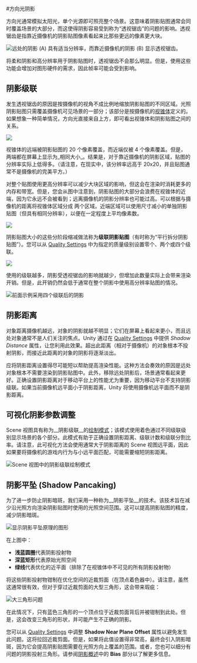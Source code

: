 #方向光阴影

方向光通常模拟太阳光，单个光源即可照亮整个场景。这意味着阴影贴图通常会同时覆盖场景的大部分，而这使得阴影容易受到称为“透视锯齿”的问题的影响。透视锯齿是指靠近摄像机的阴影贴图像素看起来比那些更远的像素更大块。

![远处的阴影 (A) 具有适当分辨率，而靠近摄像机的阴影 (B) 显示透视锯齿。](../uploads/Main/DirShadowAliasing.jpg)

将柔和阴影和高分辨率用于阴影贴图时，透视锯齿不会那么明显。但是，使用这些功能会增加对图形硬件的需求，因此帧率可能会受到影响。


## 阴影级联

发生透视锯齿的原因是按摄像机的视角不成比例地缩放阴影贴图的不同区域。光照阴影贴图只需覆盖摄像机可见场景的一部分；该部分是按摄像机的[视锥体](UnderstandingFrustum.html)定义的。如果想象一种简单情况，方向光直接来自上方，即可看出视锥体和阴影贴图之间的关系。

![](../uploads/Main/ShadMapFrustumDiagram.svg) 

视锥体的远端被阴影贴图的 20 个像素覆盖，而近端仅被 4 个像素覆盖。但是，两端都在屏幕上显示为_相同大小_。结果是，对于靠近摄像机的阴影区域，贴图的分辨率实际上低得多。（请注意，在现实中，该分辨率远高于 20x20，并且贴图通常不是摄像机的完美平方。）

对整个贴图使用更高分辨率可以减少大块区域的影响，但这会在渲染时消耗更多的内存和带宽。但是，您会从图中注意到，阴影贴图的大部分会浪费在视锥体的近端，因为它永远不会被看到；远离摄像机的阴影分辨率也可能过高。可以根据与摄像机的距离将视锥体区域分成
两个区域。近端区域可以使用尺寸减小的单独阴影贴图（但具有相同分辨率），以便在一定程度上平均像素数。

![](../uploads/Main/ShadMapCascadeDiagram.svg) 

阴影贴图大小的这些分阶段缩减做法称为**级联阴影贴图**（有时称为“平行拆分阴影贴图”）。您可以从 [Quality Settings](class-QualitySettings.html) 中为指定的质量级别设置零个、两个或四个级联。

![](../uploads/Main/ShadCascadeQualSettings.png) 


使用的级联越多，阴影受透视锯齿的影响就越少，但增加此数量实际上会带来渲染开销。但是，此开销仍然会低于通常在整个阴影中使用高分辨率贴图的情况。

![前面示例采用四个级联后的阴影](../uploads/Main/ShadCascade4.jpg)

## 阴影距离

对象距离摄像机越远，对象的阴影就越不明显；它们在屏幕上看起来更小，而且远处对象通常不是人们关注的焦点。Unity 通过在 [Quality Settings](class-QualitySettings.html) 中提供 _Shadow Distance_ 属性，让您利用此效果。超出此距离（相对于摄像机）的对象根本不投射阴影，而接近此距离的对象的阴影将逐渐淡出。

应将阴影距离设置得尽可能短以帮助提高渲染性能。这种方法会奏效的原因是远处对象根本不需要渲染到阴影贴图中。此外，移除远处阴影后，场景通常看起来更好。正确设置阴影距离对于移动平台上的性能尤为重要，因为移动平台不支持阴影级联。如果当前摄像机远平面小于阴影距离，Unity 将使用摄像机远平面而不是阴影距离。


## 可视化阴影参数调整

Scene 视图具有称为__阴影级联__的[绘制模式](ViewModes.html)；该模式使用着色通过不同级联级别显示场景的各个部分。此模式有助于正确设置阴影距离、级联计数和级联分割比率。请注意，此可视化方法会使用通常大于阴影距离的 Scene 视图远平面，因此如果要将摄像机的游戏内行为与小远平面匹配，可能需要缩短阴影距离。

![Scene 视图中的阴影级联绘制模式](../uploads/Main/ShadCascade4Visualization.png)


## 阴影平坠 (Shadow Pancaking)

为了进一步防止阴影暗斑，我们采用一种称为__阴影平坠__的技术。该技术旨在减少沿光照方向渲染阴影贴图时使用的光照空间范围。这可以提高阴影贴图的精度，减少阴影暗斑。

![显示阴影平坠原理的图形](../uploads/Main/PancakingIdea.png)

在上图中：

* **浅蓝圆圈**代表阴影投射物
* **深蓝矩形**代表原始光照空间
* **绿线**代表优化的近平面（排除了在视锥体中不可见的所有阴影投射物）

将这些阴影投射物钳制在优化空间的近裁剪面（在顶点着色器中）。请注意，虽然这通常很有效，但对于穿过近裁剪面的大型三角形，这会带来瑕疵：

![大三角形问题](../uploads/Main/PancakingProblem.png)

在此情况下，只有蓝色三角形的一个顶点位于近裁剪面背后并被钳制到此处。但是，这会改变三角形的形状，并可能产生不正确的阴影。

您可以从 [Quality Settings](class-QualitySettings.html) 中调整 __Shadow Near Plane Offset__ 属性以避免发生此问题。这将拉回近裁剪面。但是，如果将此值设置得非常高，最终会引入阴影暗斑，因为它会提高阴影贴图需要在光照方向上覆盖的范围。或者，您也可以细分有问题的阴影投射三角形。请参阅[阴影概述](ShadowOverview.html)中的 __Bias__ 部分以了解更多信息。

